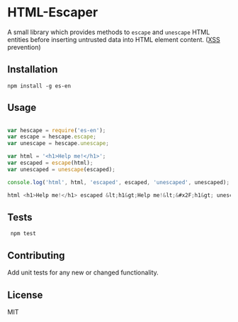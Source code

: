 HTML-Escaper
===================

A small library which provides methods to `escape` and `unescape` HTML entities before inserting untrusted data into HTML element content. ([XSS](https://www.owasp.org/index.php/XSS_(Cross_Site_Scripting)_Prevention_Cheat_Sheet) prevention)

## Installation

  ```
  npm install -g es-en

  ```

## Usage
  
  ``` javascript

  var hescape = require('es-en');
  var escape = hescape.escape;
  var unescape = hescape.unescape;

  var html = '<h1>Help me!</h1>';
  var escaped = escape(html);
  var unescaped = unescape(escaped);

  console.log('html', html, 'escaped', escaped, 'unescaped', unescaped);
  
  html <h1>Help me!</h1> escaped &lt;h1&gt;Help me!&lt;&#x2F;h1&gt; unescaped <h1>Help me!</h1>

  ```

## Tests
 ```
  npm test
 ```
## Contributing
	
Add unit tests for any new or changed functionality.

## License

MIT
